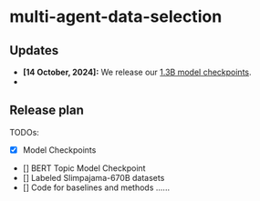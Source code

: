 # multi-agent-data-selection

## Updates
- **[14 October, 2024]:** We release our [1.3B model checkpoints](https://huggingface.co/beccabai/1.3B-multi-agent-collab-checkpoints).
- 
## Release plan
TODOs:
- [x] Model Checkpoints 
- [] BERT Topic Model Checkpoint 
- [] Labeled Slimpajama-670B datasets 
- [] Code for baselines and methods 
......
